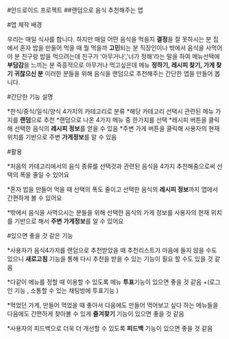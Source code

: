 #안드로이드 프로젝트
##랜덤으로 음식 추천해주는 앱


#앱 제작 배경

우리는 매일 식사를 합니다. 
하지만 매일 어떤 음식을 먹을지 **결정**을 잘 못하시는 분
집에서 혼자 밥을 만들어 먹을 때 뭘 먹을까 **고민**되는 분
직장인이나 밖에서 음식을 사먹어야 분 
친구랑 밥을 먹으려는데 친구가 '아무거나','너가 정해'라는 말을 하여 메뉴선택에 **부담감**을
느끼는 분
즉흥적으로 아무거나 먹고싶은데 메뉴 **정하기, 레시피 찾기, 가게 찾기 귀찮으신 분**
이러한 분들을 위해 음식을 랜덤으로 추천해주는 간단한 앱을 만들어 봅니다.


#간단한 기능 설명

*한식/중식/일식/양식 4가지의 카테고리로 분류
*해당 카테고리 선택시 관련된 메뉴 가지를 **랜덤**으로 추천
*랜덤으로 나온 4가지 메뉴 중 한가지를 선택
*레시피 버튼을 클릭해 선택한 음식의 **레시피 정보**를 얻을 수 있음
*주변 가게 버튼을 클릭해 사용자의 현재 위치를 기반으로 주변 **가게정보**를 알 수 있음

#활용

*처음의 카테고리에서의 음식 종류를 선택것과 관련된 음식을 4가지 추천해줌으로써
선택의 폭을 줄일 수 있어요

*혼자 밥을 만들어 먹을 때 선택의 폭도 줄이고 선택한 음식의 **레시피 정보**까지 앱에서
간편하게 볼 수 있어요

*밖에서 음식을 사먹으시는 분들을 위해 선택한 음식의 가게 정보를 사용자의 현재 위치를 기반으로
해서 **주변 가게정보**를 알 수 있어요


#있으면 좋을 것 같은 기능

*사용자가 음식4가지를 랜덤으로 추천받았을 때 추천리스트가 마음에 들지 않을 수도 있으니
**새로고침** 기능을 통해 다시 추천을 받을 수 있는 기능이 필요 할 수도 있을 것 같음

*다같이 메뉴를 정할 때 이용할 수 있도록 메뉴 **투표**기능이 있으면 좋을 것 같음
  +(로그인 기능 , 소통할 수 있는 채팅방에 투표기능 )

*먹었던 가게, 만들어 먹었을 때 좋아서 다음에도 만들어 먹어보고 싶다 하는 메뉴들을
다음에도 간편하게 찾아볼 수 있게 **즐겨찾기** 기능이 있으면 좋을 것 같음

*사용자의 피드백으로 더욱 더 개선할 수 있도록 **피드백** 기능이 있으면 좋을 것 같음 

